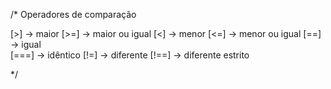 /*
Operadores de comparação

[>]     →   maior
[>=]    →   maior ou igual
[<]     →   menor
[<=]    →   menor ou igual
[==]    →   igual   
[===]   →   idêntico
[!=]    →   diferente
[!==]   →   diferente estrito

*/
